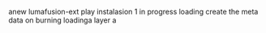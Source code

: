  anew lumafusion-ext
play
instalasion 1
in progress
loading
create the meta
data on burning
loadinga
layer
a

